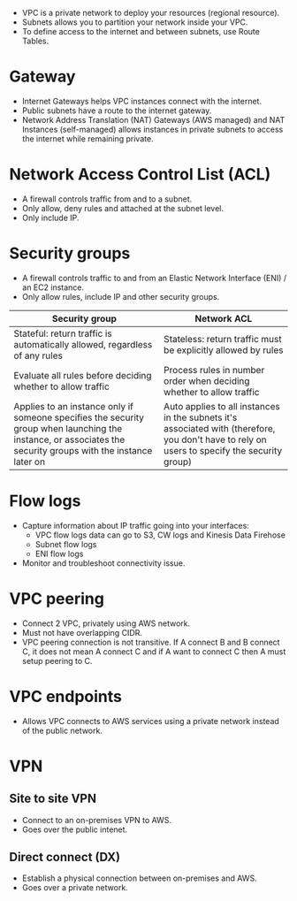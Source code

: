 - VPC is a private network to deploy your resources (regional resource).
- Subnets allows you to partition your network inside your VPC.
- To define access to the internet and between subnets, use Route Tables.
# Gateway
- Internet Gateways helps VPC instances connect with the internet.
- Public subnets have a route to the internet gateway.
- Network Address Translation (NAT) Gateways (AWS managed) and NAT Instances (self-managed) allows instances in private subnets to access the internet while remaining private.
# Network Access Control List (ACL)
- A firewall controls traffic from and to a subnet.
- Only allow, deny rules and attached at the subnet level.
- Only include IP.
# Security groups
- A firewall controls traffic to and from an Elastic Network Interface (ENI) / an EC2 instance.
- Only allow rules, include IP and other security groups.

| Security group | Network ACL |
| --- | --- |
| Stateful: return traffic is automatically allowed, regardless of any rules | Stateless: return traffic must be explicitly allowed by rules |
| Evaluate all rules before deciding whether to allow traffic | Process rules in number order when deciding whether to allow traffic |
| Applies to an instance only if someone specifies the security group when launching the instance, or associates the security groups with the instance later on | Auto applies to all instances in the subnets it's associated with (therefore, you don't have to rely on users to specify the security group)|
# Flow logs
- Capture information about IP traffic going into your interfaces:
	- VPC flow logs data can go to S3, CW logs and Kinesis Data Firehose
	- Subnet flow logs
	- ENI flow logs
- Monitor and troubleshoot connectivity issue.
# VPC peering
- Connect 2 VPC, privately using AWS network.
- Must not have overlapping CIDR.
- VPC peering connection is not transitive. If A connect B and B connect C, it does not mean A connect C and if A want to connect C then A must setup peering to C.
# VPC endpoints
- Allows VPC connects to AWS services using a private network instead of the public network.
# VPN
## Site to site VPN
- Connect to an on-premises VPN to AWS.
- Goes over the public intenet.
## Direct connect (DX)
- Establish a physical connection between on-premises and AWS.
- Goes over a private network.